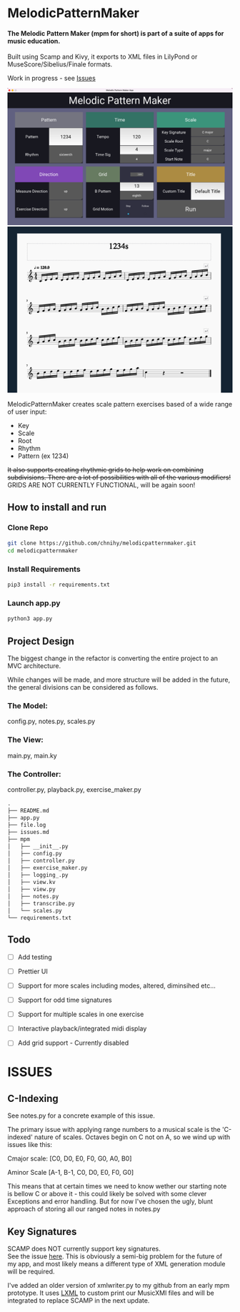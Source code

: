 # MelodicPatternMaker
#### The Melodic Pattern Maker (mpm for short) is part of a suite of apps for music education.  
Built using Scamp and Kivy, it exports to XML files in LilyPond or MuseScore/Sibelius/Finale formats.

Work in progress - see <a href="./mpm/ISSUES.md">Issues</a>

<img src="/images/preview.png">
<img src="/images/preview2.png">

MelodicPatternMaker creates scale pattern exercises based of a wide range of user input:
  * Key
  * Scale
  * Root
  * Rhythm
  * Pattern (ex 1234)

~~It also supports creating rhythmic grids to help work on combining subdivisions. There are a lot of possibilities with all of the various modifiers!~~ GRIDS ARE NOT CURRENTLY FUNCTIONAL, will be again soon!

## How to install and run
### Clone Repo
```bash
git clone https://github.com/chnihy/melodicpatternmaker.git
cd melodicpatternmaker
```
### Install Requirements
```bash
pip3 install -r requirements.txt
```
### Launch app.py
```bash
python3 app.py
```

## Project Design
The biggest change in the refactor is converting the entire project to an MVC architecture.

While changes will be made, and more structure will be added in the future, the general divisions
can be considered as follows.

### The Model:
config.py, notes.py, scales.py

### The View:
main.py, main.ky

### The Controller:
controller.py, playback.py, exercise_maker.py

```
.
├── README.md
├── app.py
├── file.log
├── issues.md
├── mpm
│   ├── __init__.py
│   ├── config.py
│   ├── controller.py
│   ├── exercise_maker.py
│   ├── logging_.py
│   ├── view.kv
│   ├── view.py
│   ├── notes.py
│   ├── transcribe.py
│   └── scales.py
└── requirements.txt
```

## Todo
- [ ] Add testing
- [ ] Prettier UI
- [ ] Support for more scales including modes, altered, diminsihed etc...
- [ ] Support for odd time signatures
- [ ] Support for multiple scales in one exercise
- [ ] Interactive playback/integrated midi display
- [ ] Add grid support - Currently disabled 


# ISSUES

## C-Indexing
See notes.py for a concrete example of this issue.

The primary issue with applying range numbers to a musical scale is 
the 'C-indexed' nature of scales.  Octaves begin on C not on A, so 
we wind up with issues like this:

Cmajor scale:
[C0, D0, E0, F0, G0, A0, B0]

Aminor Scale
[A-1, B-1, C0, D0, E0, F0, G0]

This means that at certain times we need to know wether our starting note is bellow 
C or above it - this could likely be solved with some clever Exceptions and error handling.
But for now I've chosen the ugly, blunt approach of storing all our ranged notes in notes.py


## Key Signatures
SCAMP does NOT currently support key signatures.  
See the issue <a href="https://scampsters.marcevanstein.com/t/key-signature">here</a>.  This is
obviously a semi-big problem for the future of my app, and most likely means a different type of 
XML generation module will be required.

I've added an older version of xmlwriter.py to my github from an early mpm prototype.
It uses <a href="https://lxml.de/">LXML</a> to custom print our MusicXMl files and will be integrated to replace
SCAMP in the next update.


